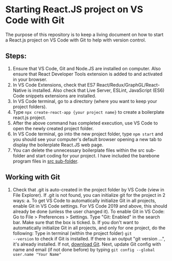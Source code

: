 # Starting React.JS project on VS Code with Git
The purpose of this repository is to keep a living document on how to start a React.js project on VS Code 
with Git to help with version control.

## Steps:
1.  Ensure that VS Code, Git and Node.JS are installed on computer. Also ensure that React Developer 
Tools extension is added to and activated in your browser.
2.  In VS Code Extensions, check that ES7 React/Redux/GraphGL/React-Native is installed. Also check that 
Live Server, ESLint, JavaScript (ES6) Code snippets extensions are installed.
3.  In VS Code terminal, go to a directory (where you want to keep your project folders). 
4.  Type `npx create-react-app {your project name}` to create a boilerplate react.js project.
5.  After the above command has completed execution, use VS Code to open the newly created project folder. 
6.  In VS Code terminal, go into the new project folder, type `npm start` and you should see your 
computer's default browser opening a new tab to display the boilerplate React.JS web page.
7.  You can delete the unnecessary boilerplate files within the src sub-folder and start coding for your 
project. I have included the barebone program files in [src sub-folder](./src).

## Working with Git
1.  Check that .git is auto-created in the project folder by VS Code (view in File Explorer). 
    If .git is not found, you can initialize git for the project in 2 ways:
        a.  To get VS Code to automatically initialize Git in all projects, enable Git in VS Code settings. For VS Code 2019 and above, this should already be done (unless the               user changed it). To enable Git in VS Code: Go to File > Preferences > Settings. Type "Git: Enabled" in the search bar. Make sure that the box is ticked.
        b.  If you don't want to automatically initialize Git in all projects, and only for one project, do the following: Type in terminal (within the project folder) `git                   --version` to check if Git is installed. If there is an output "git version ...", it's already installed. If not, [download Git](https://git-scm.com/downloads/).
            Next, update Git config with name and email (if not done before) by typing `git config --global user.name "Your Name"`
